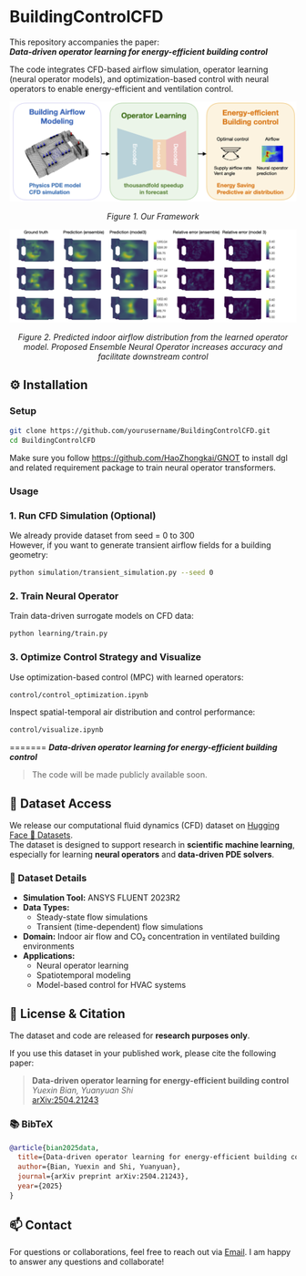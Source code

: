 # BuildingControlCFD

This repository accompanies the paper:  
**_Data-driven operator learning for energy-efficient building control_** 

The code integrates CFD-based airflow simulation, operator learning (neural operator models), and optimization-based control with neural operators to enable energy-efficient and ventilation control. 



<p align="center">
  <img src="images/framework.png" alt="Framework" width="600">
</p>
</p><p align="center"><em>Figure 1. Our Framework</em></p>


<p align="center">
  <img src="images/predict2.png" alt="1" width="600">
</p><p align="center"><em>Figure 2. Predicted indoor airflow distribution from the learned operator model. Proposed Ensemble Neural Operator increases accuracy and facilitate downstream control</em></p>


## ⚙️ Installation

### Setup
```bash
git clone https://github.com/yourusername/BuildingControlCFD.git
cd BuildingControlCFD
```
Make sure you follow https://github.com/HaoZhongkai/GNOT to install dgl and related requirement package to train neural operator transformers. 

### Usage
### 1. Run CFD Simulation (Optional)
We already provide dataset from seed = 0 to 300   
However, if you want to generate transient airflow fields for a building geometry:
```bash
python simulation/transient_simulation.py --seed 0
```

### 2. Train Neural Operator
Train data-driven surrogate models on CFD data:
```bash
python learning/train.py 
```

### 3. Optimize Control Strategy and Visualize
Use optimization-based control (MPC) with learned operators:
```bash
control/control_optimization.ipynb
```
Inspect spatial-temporal air distribution and control performance:
```bash
control/visualize.ipynb
```
=======
**_Data-driven operator learning for energy-efficient building control_**  
> The code will be made publicly available soon.

## 📂 Dataset Access

We release our computational fluid dynamics (CFD) dataset on [Hugging Face 🤗 Datasets](https://huggingface.co/datasets/alwaysbyx/Bear-CFD-dataset).  
The dataset is designed to support research in **scientific machine learning**, especially for learning **neural operators** and **data-driven PDE solvers**.

### 🔧 Dataset Details

- **Simulation Tool:** ANSYS FLUENT 2023R2  
- **Data Types:**  
  - Steady-state flow simulations  
  - Transient (time-dependent) flow simulations  
- **Domain:** Indoor air flow and CO₂ concentration in ventilated building environments  
- **Applications:**  
  - Neural operator learning  
  - Spatiotemporal modeling  
  - Model-based control for HVAC systems

## 📜 License & Citation

The dataset and code are released for **research purposes only**.

If you use this dataset in your published work, please cite the following paper:

> **Data-driven operator learning for energy-efficient building control**  
> *Yuexin Bian, Yuanyuan Shi*  
> [arXiv:2504.21243](https://arxiv.org/abs/2504.21243)

### 📚 BibTeX
```bibtex
@article{bian2025data,
  title={Data-driven operator learning for energy-efficient building control},
  author={Bian, Yuexin and Shi, Yuanyuan},
  journal={arXiv preprint arXiv:2504.21243},
  year={2025}
}
```

## 📫 Contact

For questions or collaborations, feel free to reach out via [Email](yubian@ucsd.edu). I am happy to answer any questions and collaborate! 

